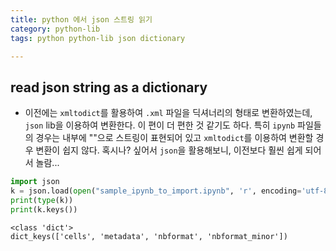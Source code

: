 ```yaml
---
title: python 에서 json 스트링 읽기
category: python-lib
tags: python python-lib json dictionary

---
```


## read json string as a dictionary

- 이전에는 `xmltodict`를 활용하여 `.xml` 파일을 딕셔너리의 형태로 변환하였는데, `json` lib을 이용하여 변환한다. 이 편이 더 편한 것 같기도 하다. 특히 `ipynb` 파일들의 경우는 내부에 ""으로 스트링이 표현되어 있고 `xmltodict`를 이용하여 변환할 경우 변환이 쉽지 않다. 혹시나? 싶어서 `json`을 활용해보니, 이전보다 훨씬 쉽게 되어서 놀람...

```python
import json
k = json.load(open("sample_ipynb_to_import.ipynb", 'r', encoding='utf-8'))
print(type(k))
print(k.keys())
```

```
<class 'dict'>
dict_keys(['cells', 'metadata', 'nbformat', 'nbformat_minor'])
```